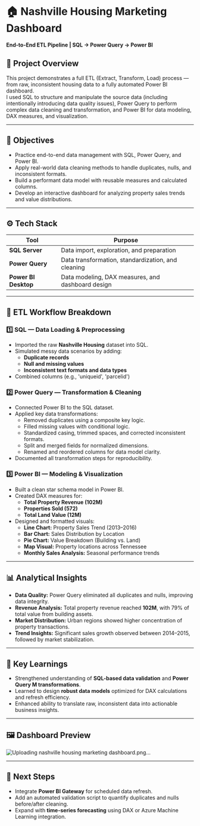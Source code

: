 # 🏠 Nashville Housing Marketing Dashboard
**End-to-End ETL Pipeline | SQL → Power Query → Power BI**

## 📘 Project Overview
This project demonstrates a full ETL (Extract, Transform, Load) process — from raw, inconsistent housing data to a fully automated Power BI dashboard.  
I used SQL to structure and manipulate the source data (including intentionally introducing data quality issues), Power Query to perform complex data cleaning and transformation, and Power BI for data modeling, DAX measures, and visualization.

---

## 🧩 Objectives
- Practice end-to-end data management with SQL, Power Query, and Power BI.  
- Apply real-world data cleaning methods to handle duplicates, nulls, and inconsistent formats.  
- Build a performant data model with reusable measures and calculated columns.  
- Develop an interactive dashboard for analyzing property sales trends and value distributions.  

---

## ⚙️ Tech Stack
| Tool | Purpose |
|------|----------|
| **SQL Server** | Data import, exploration, and preparation |
| **Power Query** | Data transformation, standardization, and cleaning |
| **Power BI Desktop** | Data modeling, DAX measures, and dashboard design |

---

## 🔄 ETL Workflow Breakdown  

### **1️⃣ SQL — Data Loading & Preprocessing**
- Imported the raw **Nashville Housing** dataset into SQL.  
- Simulated messy data scenarios by adding:
  - **Duplicate records**
  - **Null and missing values**
  - **Inconsistent text formats and data types**  
- Combined columns (e.g., 'uniqueid', 'parcelid')  

### **2️⃣ Power Query — Transformation & Cleaning**
- Connected Power BI to the SQL dataset.  
- Applied key data transformations:  
  - Removed duplicates using a composite key logic.  
  - Filled missing values with conditional logic.  
  - Standardized casing, trimmed spaces, and corrected inconsistent formats.  
  - Split and merged fields for normalized dimensions.  
  - Renamed and reordered columns for data model clarity.  
- Documented all transformation steps for reproducibility.  

### **3️⃣ Power BI — Modeling & Visualization**
- Built a clean star schema model in Power BI.  
- Created DAX measures for:  
  - **Total Property Revenue (102M)**  
  - **Properties Sold (572)**  
  - **Total Land Value (12M)**  
- Designed and formatted visuals:  
  - **Line Chart:** Property Sales Trend (2013–2016)  
  - **Bar Chart:** Sales Distribution by Location  
  - **Pie Chart:** Value Breakdown (Building vs. Land)  
  - **Map Visual:** Property locations across Tennessee  
  - **Monthly Sales Analysis:** Seasonal performance trends  

---

## 📊 Analytical Insights
- **Data Quality:** Power Query eliminated all duplicates and nulls, improving data integrity.  
- **Revenue Analysis:** Total property revenue reached **102M**, with 79% of total value from building assets.  
- **Market Distribution:** Urban regions showed higher concentration of property transactions.  
- **Trend Insights:** Significant sales growth observed between 2014–2015, followed by market stabilization.  

---

## 🧠 Key Learnings
- Strengthened understanding of **SQL-based data validation** and **Power Query M transformations**.  
- Learned to design **robust data models** optimized for DAX calculations and refresh efficiency.  
- Enhanced ability to translate raw, inconsistent data into actionable business insights.  

---

## 🖼️ Dashboard Preview
![Uploading nashville housing marketing dashboard.png…]()


---

## 🚀 Next Steps
- Integrate **Power BI Gateway** for scheduled data refresh.  
- Add an automated validation script to quantify duplicates and nulls before/after cleaning.  
- Expand with **time-series forecasting** using DAX or Azure Machine Learning integration.  
